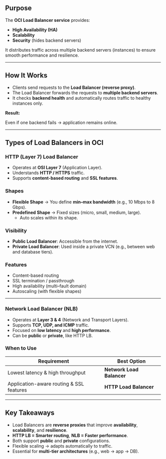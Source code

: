 ## **Purpose**

The **OCI Load Balancer service** provides:

- **High Availability (HA)**
- **Scalability**
- **Security** (hides backend servers)

It distributes traffic across multiple backend servers (instances) to ensure smooth performance and resilience.

---

## **How It Works**

- Clients send requests to the **Load Balancer (reverse proxy)**.
- The Load Balancer forwards the requests to **multiple backend servers**.
- It checks **backend health** and automatically routes traffic to healthy instances only.

**Result:**

Even if one backend fails → application remains online.

---

## **Types of Load Balancers in OCI**

### **HTTP (Layer 7) Load Balancer**

- Operates at **OSI Layer 7** (Application Layer).
- Understands **HTTP / HTTPS** traffic.
- Supports **content-based routing** and **SSL features**.

### Shapes

- **Flexible Shape** → You define **min–max bandwidth** (e.g., 10 Mbps to 8 Gbps).
- **Predefined Shape** → Fixed sizes (micro, small, medium, large).
    - Auto scales within its shape.

### Visibility

- **Public Load Balancer**: Accessible from the internet.
- **Private Load Balancer**: Used inside a private VCN (e.g., between web and database tiers).

### Features

- Content-based routing
- SSL termination / passthrough
- High availability (multi–fault domain)
- Autoscaling (with flexible shapes)

---

### **Network Load Balancer (NLB)**

- Operates at **Layer 3 & 4** (Network and Transport Layers).
- Supports **TCP, UDP, and ICMP** traffic.
- Focused on **low latency** and **high performance**.
- Can be **public** or **private**, like HTTP LB.

### When to Use

| Requirement | Best Option |
| --- | --- |
| Lowest latency & high throughput | **Network Load Balancer** |
| Application-aware routing & SSL features | **HTTP Load Balancer** |

---

## **Key Takeaways**

- Load Balancers are **reverse proxies** that improve **availability**, **scalability**, and **resilience**.
- **HTTP LB = Smarter routing**, **NLB = Faster performance**.
- Both support **public** and **private** configurations.
- Flexible scaling → adapts automatically to traffic.
- Essential for **multi-tier architectures** (e.g., web → app → DB).